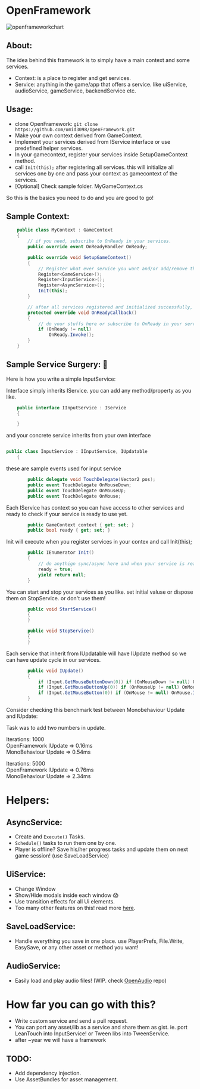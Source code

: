 # OpenFramework

![openframeworkchart](https://user-images.githubusercontent.com/6388730/31305674-30f85082-ab4c-11e7-9ccb-d25b1e73e059.png)

## About:
The idea behind this framework is to simply have a main context and some services.
 - Context: is a place to register and get services.
 - Service: anything in the game/app that offers a service. like uiService, audioService, gameService, backendService etc.

## Usage:
 - clone OpenFramework:
        ```git clone https://github.com/omid3098/OpenFramework.git```
 - Make your own context derived from GameContext.
 - Implement your services derived from IService interface or use predefined helper services.
 - In your gamecontext, register your services inside SetupGameContext method.
 - call ```Init(this);``` after registering all services. this will initialize all services one by one and pass your context as gamecontext of the services.
 - [Optional] Check sample folder. MyGameContext.cs

 So this is the basics you need to do and you are good to go!
## Sample Context:
``` cs
    public class MyContext : GameContext
    {
        // if you need, subscribe to OnReady in your services.
        public override event OnReadyHandler OnReady;

        public override void SetupGameContext()
        {
            // Register what ever service you want and/or add/remove them as you need 😄
            Register<GameService>();
            Register<InputService>();
            Register<AsyncService>();
            Init(this);
        }

        // after all services registered and initialized successfully, OnReadyCallback will execute.
        protected override void OnReadyCallback()
        {
            // do your stuffs here or subscribe to OnReady in your services.
            if (OnReady != null)
                OnReady.Invoke();
        }
    }

```
## Sample Service Surgery: 💉
Here is how you write a simple InputService:

Interface simply inherits IService. you can add any method/property as you like.
```cs
    public interface IInputService : IService
    {

    }
```

and your concrete service inherits from your own interface

```cs

public class InputService : IInputService, IUpdatable
    {
```
these are sample events used for input service
```cs
        public delegate void TouchDelegate(Vector2 pos);
        public event TouchDelegate OnMouseDown;
        public event TouchDelegate OnMouseUp;
        public event TouchDelegate OnMouse;
```
Each IService has context so you can have access to other services and ready to check if your service is ready to use yet.
```cs
        public GameContext context { get; set; }
        public bool ready { get; set; }
```
Init will execute when you register services in your contex and call Init(this);
```cs
        public IEnumerator Init()
        {
            // do anythign sync/async here and when your service is ready set that to true.
            ready = true;
            yield return null;
        }
```
You can start and stop your services as you like.
set initial valuse or dispose them on StopService. or don't use them!
```cs
        public void StartService()
        {
        }

        public void StopService()
        {
        }
```
Each service that inherit from IUpdatable will have IUpdate method so we can have update cycle in our services.
```cs
        public void IUpdate()
        {
            if (Input.GetMouseButtonDown(0)) if (OnMouseDown != null) OnMouseDown.Invoke(Input.mousePosition);
            if (Input.GetMouseButtonUp(0)) if (OnMouseUp != null) OnMouseUp.Invoke(Input.mousePosition);
            if (Input.GetMouseButton(0)) if (OnMouse != null) OnMouse.Invoke(Input.mousePosition);
        }

```
Consider checking this benchmark test between Monobehaviour Update and IUpdate:

Task was to add two numbers in update.

Iterations: 1000  </br>
OpenFramework IUpdate   =>    0.16ms  </br>
MonoBehaviour Update     =>    0.54ms

Iterations: 5000  </br>
OpenFramework IUpdate   =>    0.76ms  </br>
MonoBehaviour Update     =>    2.34ms

# Helpers:
## AsyncService:

 - Create and ```Execute()``` Tasks.
 - ```Schedule()``` tasks to run them one by one.
 - Player is offline? Save his/her progress tasks and update them on next game session! (use SaveLoadService)

## UiService:
 - Change Window 
 - Show/Hide modals inside each window 😱
 - Use transition effects for all Ui elements.
 - Too many other features on this! read more [here](https://github.com/omid3098/OpenUi).

## SaveLoadService:
- Handle everything you save in one place. use PlayerPrefs, File.Write, EasySave, or any other asset or method you want!

## AudioService:
- Easily load and play audio files! (WIP. check [OpenAudio](https://github.com/omid3098/OpenAudio) repo)

# How far you can go with this?
 - Write custom service and send a pull request.
 - You can port any asset/lib as a service and share them as gist. ie. port LeanTouch into InputService! or Tween libs into TweenService.
 - after ~year we will have a framework 


 ## TODO: 
  - Add dependency injection.
  - Use AssetBundles for asset management.
  